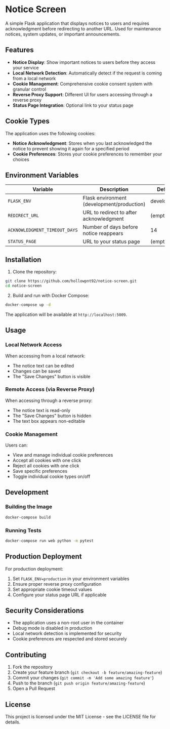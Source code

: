 # Notice Screen

A simple Flask application that displays notices to users and requires acknowledgment before redirecting to another URL. Used for maintenance notices, system updates, or important announcements.

## Features

- **Notice Display**: Show important notices to users before they access your service
- **Local Network Detection**: Automatically detect if the request is coming from a local network
- **Cookie Management**: Comprehensive cookie consent system with granular control
- **Reverse Proxy Support**: Different UI for users accessing through a reverse proxy
- **Status Page Integration**: Optional link to your status page

## Cookie Types

The application uses the following cookies:

- **Notice Acknowledgment**: Stores when you last acknowledged the notice to prevent showing it again for a specified period
- **Cookie Preferences**: Stores your cookie preferences to remember your choices

## Environment Variables

| Variable | Description | Default |
|----------|-------------|---------|
| `FLASK_ENV` | Flask environment (development/production) | development |
| `REDIRECT_URL` | URL to redirect to after acknowledgment | (empty)|
| `ACKNOWLEDGMENT_TIMEOUT_DAYS` | Number of days before notice reappears | 14 |
| `STATUS_PAGE` | URL to your status page | (empty) |

## Installation

1. Clone the repository:
```bash
git clone https://github.com/hollowpnt92/notice-screen.git
cd notice-screen
```

2. Build and run with Docker Compose:
```bash
docker-compose up -d
```

The application will be available at `http://localhost:5009`.

## Usage

### Local Network Access
When accessing from a local network:
- The notice text can be edited
- Changes can be saved
- The "Save Changes" button is visible

### Remote Access (via Reverse Proxy)
When accessing through a reverse proxy:
- The notice text is read-only
- The "Save Changes" button is hidden
- The text box appears non-editable

### Cookie Management
Users can:
- View and manage individual cookie preferences
- Accept all cookies with one click
- Reject all cookies with one click
- Save specific preferences
- Toggle individual cookie types on/off

## Development

### Building the Image
```bash
docker-compose build
```

### Running Tests
```bash
docker-compose run web python -m pytest
```

## Production Deployment

For production deployment:
1. Set `FLASK_ENV=production` in your environment variables
2. Ensure proper reverse proxy configuration
3. Set appropriate cookie timeout values
4. Configure your status page URL if applicable

## Security Considerations

- The application uses a non-root user in the container
- Debug mode is disabled in production
- Local network detection is implemented for security
- Cookie preferences are respected and stored securely

## Contributing

1. Fork the repository
2. Create your feature branch (`git checkout -b feature/amazing-feature`)
3. Commit your changes (`git commit -m 'Add some amazing feature'`)
4. Push to the branch (`git push origin feature/amazing-feature`)
5. Open a Pull Request

## License

This project is licensed under the MIT License - see the LICENSE file for details.